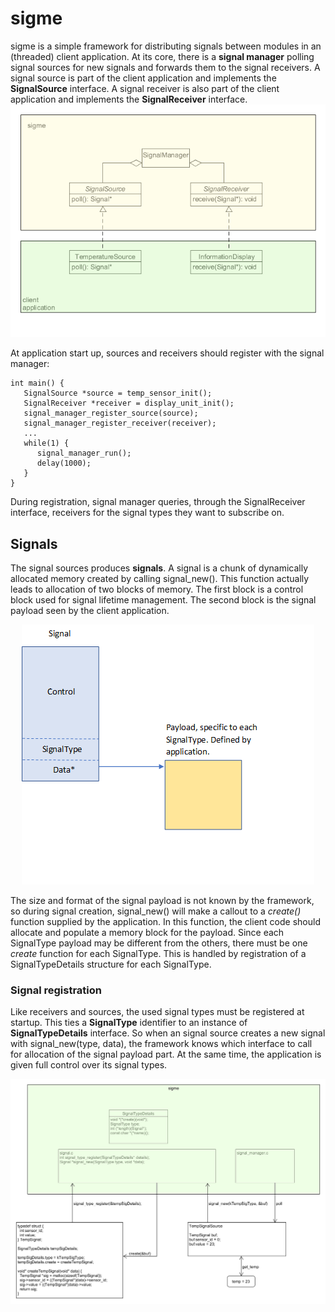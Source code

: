 # sigme
sigme is a simple framework for distributing signals between modules in an (threaded) client application. At its core, there is a **signal manager** polling signal sources for new signals and forwards them to the signal receivers. A signal source is part of the client application and implements the **SignalSource** interface. A signal receiver is also part of the client application and implements the **SignalReceiver** interface. 
![overview](/doc/overview.png)

At application start up, sources and receivers should register with the signal manager:
```
int main() {
   SignalSource *source = temp_sensor_init();
   SignalReceiver *receiver = display_unit_init();
   signal_manager_register_source(source);
   signal_manager_register_receiver(receiver);
   ...
   while(1) {
      signal_manager_run();
      delay(1000);
   }
}
```
During registration, signal manager queries, through the SignalReceiver interface, receivers for the signal types they want to subscribe on.
## Signals
The signal sources produces **signals**. A signal is a chunk of dynamically allocated memory created by calling signal_new(). This function actually leads to allocation of two blocks of memory. The first block is a control block used for signal lifetime management. The second block is the signal payload seen by the client application. 
<p align="center">
  <img src="/doc/signal2.png">
</p>

The size and format of the signal payload is not known by the framework, so during signal creation, signal_new() will make a callout to a *create()* function supplied by the application. In this function, the client code should allocate and populate a memory block for the payload.
Since each SignalType payload may be different from the others, there must be one *create* function for each SignalType. This is handled by registration of a SignalTypeDetails structure for each SignalType.

### Signal registration
Like receivers and sources, the used signal types must be registered at startup. This ties a **SignalType** identifier to an instance of **SignalTypeDetails** interface. So when an signal source creates a new signal with signal_new(type, data), the framework knows which interface to call for allocation of the signal payload part. At the same time, the application is given full control over its signal types.

![signal_registration](/doc/signal_registration.png)


